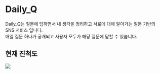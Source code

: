 # Daily_Q

Daily_Q는 질문에 답하면서 내 생각을 정리하고 서로에 대해 알아가는 질문 기반의 SNS 서비스 입니다. <br />
매일 질문 하나가 공개되고 사용자 모두가 해당 질문에 답할 수 있습니다.

## 현재 진척도

<img src="https://velog.velcdn.com/images/neoseurae12/post/cd6e2c58-f6e9-4aaf-86b0-78946cd64358/image.png" />